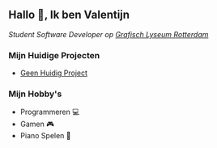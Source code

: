 <h2>Hallo 👋, Ik ben Valentijn</h2>

<p><em>Student Software Developer op  <a href="http://glr.nl">Grafisch Lyseum Rotterdam</a></em></p>


### Mijn Huidige Projecten
- <a href="https://github.com/HerpieDerpieee/">Geen Huidig Project</a>


### Mijn Hobby's
- Programmeren 💻
- Gamen 🎮
- Piano Spelen 🎹
